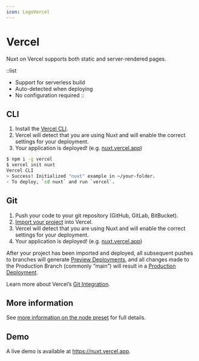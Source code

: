 ```yaml
---
icon: LogoVercel
---
```


# Vercel

Nuxt on Vercel supports both static and server-rendered pages.

::list

- Support for serverless build
- Auto-detected when deploying
- No configuration required
::

## CLI

1. Install the [Vercel CLI](https://vercel.com/cli).
2. Vercel will detect that you are using Nuxt and will enable the correct settings for your deployment.
3. Your application is deployed! (e.g. [nuxt.vercel.app](https://nuxt.vercel.app/))

```bash
$ npm i -g vercel
$ vercel init nuxt
Vercel CLI
> Success! Initialized "nuxt" example in ~/your-folder.
- To deploy, `cd nuxt` and run `vercel`.
```

## Git

1. Push your code to your git repository (GitHub, GitLab, BitBucket).
2. [Import your project](https://vercel.com/new) into Vercel.
3. Vercel will detect that you are using Nuxt and will enable the correct settings for your deployment.
4. Your application is deployed! (e.g. [nuxt.vercel.app](https://nuxt.vercel.app/))

After your project has been imported and deployed, all subsequent pushes to branches will generate [Preview Deployments](https://vercel.com/docs/concepts/deployments/environments#preview), and all changes made to the Production Branch (commonly “main”) will result in a [Production Deployment](https://vercel.com/docs/concepts/deployments/environments#production).

Learn more about Vercel’s [Git Integration](https://vercel.com/docs/concepts/git).

## More information

See [more information on the node preset](/docs/deployment/presets/node) for full details.

## Demo

A live demo is available at <https://nuxt.vercel.app>.
